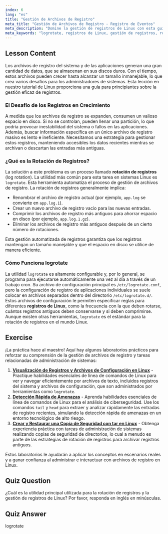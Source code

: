 ```yaml
---
index: 6
lang: "es"
title: "Gestión de Archivos de Registro"
meta_title: "Gestión de Archivos de Registro - Registro de Eventos"
meta_description: "Domine la gestión de registros de Linux con esta guía para principiantes sobre logrotate. Aprenda cómo la rotación de registros ahorra espacio en disco, cómo configurarla y mantenga organizados los registros de su sistema."
meta_keywords: "logrotate, registros de Linux, gestión de registros, rotación de registros, tutorial Linux, principiante, guía, espacio en disco"
---
```


## Lesson Content

Los archivos de registro del sistema y de las aplicaciones generan una gran cantidad de datos, que se almacenan en sus discos duros. Con el tiempo, estos archivos pueden crecer hasta alcanzar un tamaño inmanejable, lo que crea varios desafíos para los administradores de sistemas. Esta lección en nuestro tutorial de Linux proporciona una guía para principiantes sobre la gestión eficaz de registros.

### El Desafío de los Registros en Crecimiento

A medida que los archivos de registro se expanden, consumen un valioso espacio en disco. Si no se controlan, pueden llenar una partición, lo que podría provocar inestabilidad del sistema o fallos en las aplicaciones. Además, buscar información específica en un único archivo de registro masivo es lento e ineficiente. Necesitamos una estrategia para gestionar estos registros, manteniendo accesibles los datos recientes mientras se archivan o descartan las entradas más antiguas.

### ¿Qué es la Rotación de Registros?

La solución a este problema es un proceso llamado **rotación de registros** (log rotation). La utilidad más común para esta tarea en sistemas Linux es `logrotate`. Esta herramienta automatiza el proceso de gestión de archivos de registro. La rotación de registros generalmente implica:

- Renombrar el archivo de registro actual (por ejemplo, `app.log` se convierte en `app.log.1`).
- Crear un nuevo archivo de registro vacío para las nuevas entradas.
- Comprimir los archivos de registro más antiguos para ahorrar espacio en disco (por ejemplo, `app.log.1.gz`).
- Eliminar los archivos de registro más antiguos después de un cierto número de rotaciones.

Esta gestión automatizada de registros garantiza que los registros mantengan un tamaño manejable y que el espacio en disco se utilice de manera eficiente.

### Cómo Funciona logrotate

La utilidad `logrotate` es altamente configurable y, por lo general, se programa para ejecutarse automáticamente una vez al día a través de un trabajo cron. Su archivo de configuración principal es `/etc/logrotate.conf`, pero la configuración de registro de aplicaciones individuales se suele colocar en archivos separados dentro del directorio `/etc/logrotate.d/`. Estos archivos de configuración le permiten especificar reglas para diferentes **registros de Linux**, como la frecuencia con la que deben rotarse, cuántos registros antiguos deben conservarse y si deben comprimirse. Aunque existen otras herramientas, `logrotate` es el estándar para la rotación de registros en el mundo Linux.

## Exercise

¡La práctica hace al maestro! Aquí hay algunos laboratorios prácticos para reforzar su comprensión de la gestión de archivos de registro y tareas relacionadas de administración de sistemas:

1.  **[Visualización de Registros y Archivos de Configuración en Linux](https://labex.io/es/labs/linux-viewing-log-and-configuration-files-in-linux-387914)** - Practique habilidades esenciales de línea de comandos de Linux para ver y navegar eficientemente por archivos de texto, incluidos registros del sistema y archivos de configuración, que son administrados por herramientas como `logrotate`.
2.  **[Detección Rápida de Amenazas](https://labex.io/es/labs/linux-rapid-threat-detection-387930)** - Aprenda habilidades esenciales de línea de comandos de Linux para el análisis de ciberseguridad. Use los comandos `tail` y `head` para extraer y analizar rápidamente las entradas de registro recientes, simulando la detección rápida de amenazas en un entorno tecnológico de alto riesgo.
3.  **[Crear y Restaurar una Copia de Seguridad con tar en Linux](https://labex.io/es/labs/comptia-create-and-restore-a-backup-with-tar-in-linux-590843)** - Obtenga experiencia práctica con tareas de administración de sistemas realizando copias de seguridad de directorios, lo cual a menudo es parte de las estrategias de rotación de registros para archivar registros antiguos.

Estos laboratorios le ayudarán a aplicar los conceptos en escenarios reales y a ganar confianza al administrar e interactuar con archivos de registro en Linux.

## Quiz Question

¿Cuál es la utilidad principal utilizada para la rotación de registros y la gestión de registros de Linux? Por favor, responda en inglés en minúsculas.

## Quiz Answer

logrotate
